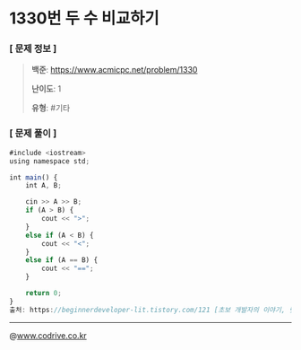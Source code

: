 # 1330번 두 수 비교하기

### [ 문제 정보 ]
> **백준**: https://www.acmicpc.net/problem/1330
> 
> **난이도**: 1
>
> **유형**: #기타


### [ 문제 풀이 ]
```JavaScript
#include <iostream>
using namespace std;

int main() {
	int A, B;

	cin >> A >> B;
	if (A > B) {
		cout << ">";
	}
	else if (A < B) {
		cout << "<";
	}
	else if (A == B) {
		cout << "==";
	}

	return 0;
}
출처: https://beginnerdeveloper-lit.tistory.com/121 [초보 개발자의 이야기, 릿허브:티스토리]
```


---
@www.codrive.co.kr